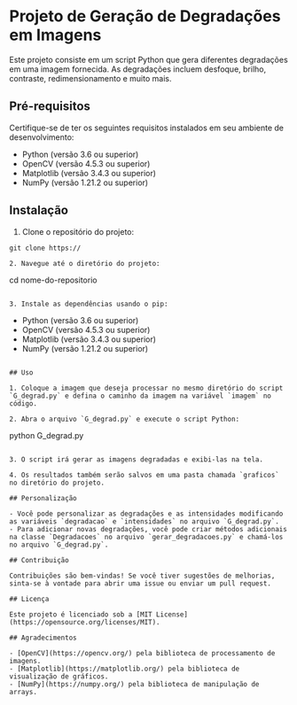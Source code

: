 # Projeto de Geração de Degradações em Imagens

Este projeto consiste em um script Python que gera diferentes degradações em uma imagem fornecida. As degradações incluem desfoque, brilho, contraste, redimensionamento e muito mais.

## Pré-requisitos

Certifique-se de ter os seguintes requisitos instalados em seu ambiente de desenvolvimento:

- Python (versão 3.6 ou superior)
- OpenCV (versão 4.5.3 ou superior)
- Matplotlib (versão 3.4.3 ou superior)
- NumPy (versão 1.21.2 ou superior)

## Instalação

1. Clone o repositório do projeto:

```
git clone https://

2. Navegue até o diretório do projeto:

```
cd nome-do-repositorio
```

3. Instale as dependências usando o pip:

```
- Python (versão 3.6 ou superior)
- OpenCV (versão 4.5.3 ou superior)
- Matplotlib (versão 3.4.3 ou superior)
- NumPy (versão 1.21.2 ou superior)

```

## Uso

1. Coloque a imagem que deseja processar no mesmo diretório do script `G_degrad.py` e defina o caminho da imagem na variável `imagem` no código.

2. Abra o arquivo `G_degrad.py` e execute o script Python:

```
python G_degrad.py
```

3. O script irá gerar as imagens degradadas e exibi-las na tela.

4. Os resultados também serão salvos em uma pasta chamada `graficos` no diretório do projeto.

## Personalização

- Você pode personalizar as degradações e as intensidades modificando as variáveis `degradacao` e `intensidades` no arquivo `G_degrad.py`.
- Para adicionar novas degradações, você pode criar métodos adicionais na classe `Degradacoes` no arquivo `gerar_degradacoes.py` e chamá-los no arquivo `G_degrad.py`.

## Contribuição

Contribuições são bem-vindas! Se você tiver sugestões de melhorias, sinta-se à vontade para abrir uma issue ou enviar um pull request.

## Licença

Este projeto é licenciado sob a [MIT License](https://opensource.org/licenses/MIT).

## Agradecimentos

- [OpenCV](https://opencv.org/) pela biblioteca de processamento de imagens.
- [Matplotlib](https://matplotlib.org/) pela biblioteca de visualização de gráficos.
- [NumPy](https://numpy.org/) pela biblioteca de manipulação de arrays.
